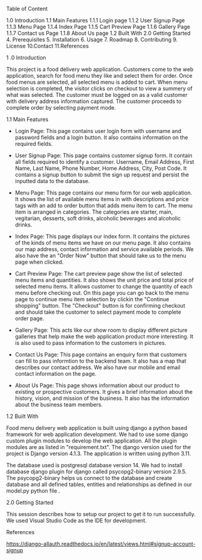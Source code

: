 Table of Content

1.0 Introduction
    1.1 Main Features
        1.1.1 Login page
        1.1.2 User Signup Page
        1.1.3 Menu Page
        1.1.4 Index Page
        1.1.5 Cart Preview Page
        1.1.6 Gallery Page
        1.1.7 Contact us Page
        1.1.8 About Us page
    1.2 Built With
2.0 Getting Started
4. Prerequisites
5. Installation
6. Usage
7. Roadmap
8. Contributing
9. License
10.Contact
11.References


1 .0 Introduction

This project is a food delivery web application. Customers come to the web application, search for food menu they like and select them for order. Once food menus are selected, all selected menu is added to cart. When menu selection is completed, the visitor clicks on checkout to view a summery of what was selected. The customer must be logged on as a valid customer with delivery address information captured. The customer proceeds to complete order by selecting payment mode.

1.1 Main Features

- Login Page: 
This page contains user login form with username and password fields and a login button. It also contains information on the required fields.

- User Signup Page:
 This page contains customer signup form. It contain all fields required to identify a customer. Username, Email Address, First Name, Last Name, Phone Number, Home Address, City, Post Code. It contains a signup button to submit the sign up request and persist the inputted data to the database.

- Menu Page: 
This page contains our menu form for our web application. It shows the list of available menu items in with descriptions and price tags with an add to order button that adds menu item to cart. The menu item is arranged in categories. The categories are starter, main, vegitarian, desserts, soft drinks, alcoholic beverages and alcoholic drinks.

- Index Page:
This page displays our index form. It contains the pictures of the kinds of menu items we have on our menu page. It also contains our map address, contact information and service available periods. We also have the an "Order Now" button that should take us to the menu page when clicked.

- Cart Preview Page:
The cart preview page show the list of selected menu items and quantities. It also shows the unit price and total price of selected menu items. It allows customer to change the quantity of each menu before checking out. On this page you can go back to the menu page to continue menu item selection by clickin the "Continue shopping" button. The "Checkout" button is for confirming checkout and should take the customer to select payment mode to complete order page. 

- Gallery Page:
This acts like our show room to display different picture galleries that help make the web application product more interesting. It is also used to pass information to the customers in pictures.

- Contact Us Page:
This page contains an enquiry form that customers can fill to pass informtion to the backend team. It also has a map that describes our contact address. We also have our mobile and email contact information on the page.

- About Us Page:
This page shows information about our product to existing or prospective customers. It gives a brief information about the history, vision, and mission of the business. It also has the information about the business team members.


1.2 Built With

Food menu delivery web application is built using django a python based framework for web application development. We had to use some django custom plugin modules to develop the web application. All the plugin modules are as listed in "requirement.txt". The django version used for the project is Django version 4.1.3. The application is written using python 3.11.

The database used is postgresql database version 14. We had to install database django plugin for django called psycopg2-binary version 2.9.5. The psycopg2-binary helps us connect to the database and create database and all defined tables, entities and relationships as defined in our model.py python file .


2.0 Getting Started

This session describes how to setup our project to get it to run successfully. We used Visual Studio Code as the IDE for development.




References

https://django-allauth.readthedocs.io/en/latest/views.html#signup-account-signup